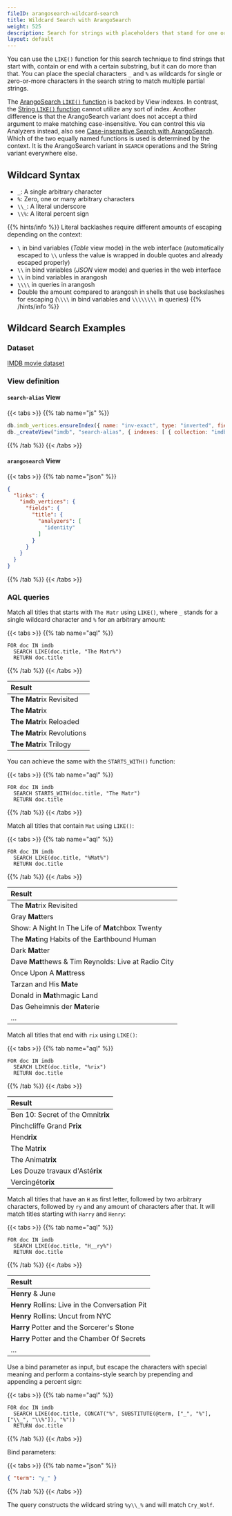 ```yaml
---
fileID: arangosearch-wildcard-search
title: Wildcard Search with ArangoSearch
weight: 525
description: Search for strings with placeholders that stand for one or many arbitrary characters
layout: default
---
```

You can use the `LIKE()` function for this search technique to find strings
that start with, contain or end with a certain substring, but it can do more
than that. You can place the special characters `_` and `%` as wildcards for
single or zero-or-more characters in the search string to match multiple
partial strings.

The [ArangoSearch `LIKE()` function](../../aql/functions/functions-arangosearch#like)
is backed by View indexes. In contrast, the
[String `LIKE()` function](../../aql/functions/functions-string#like) cannot utilize any
sort of index. Another difference is that the ArangoSearch variant does not
accept a third argument to make matching case-insensitive. You can control this
via Analyzers instead, also see
[Case-insensitive Search with ArangoSearch](arangosearch-case-sensitivity-and-diacritics).
Which of the two equally named functions is used is determined by the context.
It is the ArangoSearch variant in `SEARCH` operations and the String variant
everywhere else.

## Wildcard Syntax

- `_`: A single arbitrary character
- `%`: Zero, one or many arbitrary characters
- `\\_`: A literal underscore
- `\\%`: A literal percent sign

{{% hints/info %}}
Literal backlashes require different amounts of escaping depending on the
context:
- `\` in bind variables (_Table_ view mode) in the web interface (automatically
  escaped to `\\` unless the value is wrapped in double quotes and already
  escaped properly)
- `\\` in bind variables (_JSON_ view mode) and queries in the web interface
- `\\` in bind variables in arangosh
- `\\\\` in queries in arangosh
- Double the amount compared to arangosh in shells that use backslashes for
escaping (`\\\\` in bind variables and `\\\\\\\\` in queries)
{{% /hints/info %}}

## Wildcard Search Examples

### Dataset

[IMDB movie dataset](arangosearch-example-datasets#imdb-movie-dataset)

### View definition

#### `search-alias` View

{{< tabs >}}
{{% tab name="js" %}}
```js
db.imdb_vertices.ensureIndex({ name: "inv-exact", type: "inverted", fields: [ "title" ] });
db._createView("imdb", "search-alias", { indexes: [ { collection: "imdb_vertices", index: "inv-exact" } ] });
```
{{% /tab %}}
{{< /tabs >}}

#### `arangosearch` View

{{< tabs >}}
{{% tab name="json" %}}
```json
{
  "links": {
    "imdb_vertices": {
      "fields": {
        "title": {
          "analyzers": [
            "identity"
          ]
        }
      }
    }
  }
}
```
{{% /tab %}}
{{< /tabs >}}

### AQL queries

Match all titles that starts with `The Matr` using `LIKE()`,
where `_` stands for a single wildcard character and `%` for an arbitrary amount:

{{< tabs >}}
{{% tab name="aql" %}}
```aql
FOR doc IN imdb
  SEARCH LIKE(doc.title, "The Matr%")
  RETURN doc.title
```
{{% /tab %}}
{{< /tabs >}}

| Result |
|:-------|
| **The Matr**ix Revisited |
| **The Matr**ix |
| **The Matr**ix Reloaded |
| **The Matr**ix Revolutions |
| **The Matr**ix Trilogy |

You can achieve the same with the `STARTS_WITH()` function:

{{< tabs >}}
{{% tab name="aql" %}}
```aql
FOR doc IN imdb
  SEARCH STARTS_WITH(doc.title, "The Matr")
  RETURN doc.title
```
{{% /tab %}}
{{< /tabs >}}

Match all titles that contain `Mat` using `LIKE()`:

{{< tabs >}}
{{% tab name="aql" %}}
```aql
FOR doc IN imdb
  SEARCH LIKE(doc.title, "%Mat%")
  RETURN doc.title
```
{{% /tab %}}
{{< /tabs >}}

| Result |
|:-------|
| The **Mat**rix Revisited |
| Gray **Mat**ters |
| Show: A Night In The Life of **Mat**chbox Twenty |
| The **Mat**ing Habits of the Earthbound Human |
| Dark **Mat**ter |
| Dave **Mat**thews & Tim Reynolds: Live at Radio City |
| Once Upon A **Mat**tress |
| Tarzan and His **Mat**e |
| Donald in **Mat**hmagic Land |
| Das Geheimnis der **Mat**erie |
| … |

Match all titles that end with `rix` using `LIKE()`:

{{< tabs >}}
{{% tab name="aql" %}}
```aql
FOR doc IN imdb
  SEARCH LIKE(doc.title, "%rix")
  RETURN doc.title
```
{{% /tab %}}
{{< /tabs >}}

| Result |
|:-------|
| Ben 10: Secret of the Omnit**rix** |
| Pinchcliffe Grand P**rix** |
| Hend**rix** |
| The Mat**rix** |
| The Animat**rix** |
| Les Douze travaux d'Asté**rix** |
| Vercingéto**rix** |

Match all titles that have an `H` as first letter, followed by two arbitrary
characters, followed by `ry` and any amount of characters after that. It will
match titles starting with `Harry` and `Henry`:

{{< tabs >}}
{{% tab name="aql" %}}
```aql
FOR doc IN imdb
  SEARCH LIKE(doc.title, "H__ry%")
  RETURN doc.title
```
{{% /tab %}}
{{< /tabs >}}

| Result |
|:-------|
| **Henry** & June |
| **Henry** Rollins: Live in the Conversation Pit |
| **Henry** Rollins: Uncut from NYC |
| **Harry** Potter and the Sorcerer's Stone |
| **Harry** Potter and the Chamber Of Secrets |
| … |

Use a bind parameter as input, but escape the characters with special meaning
and perform a contains-style search by prepending and appending a percent sign:

{{< tabs >}}
{{% tab name="aql" %}}
```aql
FOR doc IN imdb
  SEARCH LIKE(doc.title, CONCAT("%", SUBSTITUTE(@term, ["_", "%"], ["\\_", "\\%"]), "%"))
  RETURN doc.title
```
{{% /tab %}}
{{< /tabs >}}

Bind parameters:

{{< tabs >}}
{{% tab name="json" %}}
```json
{ "term": "y_" }
```
{{% /tab %}}
{{< /tabs >}}

The query constructs the wildcard string `%y\\_%` and will match `Cry_Wolf`.
